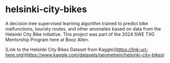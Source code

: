 # helsinki-city-bikes
A decision tree supervised learning algorithm trained to predict bike malfunctions, touristy routes, and other anomalies based on data from the Helsinki City Bike initiative. This project was part of the 2024 SWE TXG Mentorship Program here at Booz Allen.

[Link to the Helsinki City Bikes Dataset from Kaggle](https://link-url-here.org](https://www.kaggle.com/datasets/geometrein/helsinki-city-bikes)
